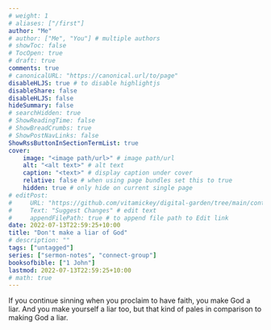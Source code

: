 ```yaml
---
# weight: 1
# aliases: ["/first"]
author: "Me"
# author: ["Me", "You"] # multiple authors
# showToc: false
# TocOpen: true
# draft: true
comments: true
# canonicalURL: "https://canonical.url/to/page"
disableHLJS: true # to disable highlightjs
disableShare: false
disableHLJS: false
hideSummary: false
# searchHidden: true
# ShowReadingTime: false
# ShowBreadCrumbs: true
# ShowPostNavLinks: false
ShowRssButtonInSectionTermList: true
cover:
    image: "<image path/url>" # image path/url
    alt: "<alt text>" # alt text
    caption: "<text>" # display caption under cover
    relative: false # when using page bundles set this to true
    hidden: true # only hide on current single page
# editPost:
#     URL: "https://github.com/vitamickey/digital-garden/tree/main/content"
#     Text: "Suggest Changes" # edit text
#     appendFilePath: true # to append file path to Edit link
date: 2022-07-13T22:59:25+10:00
title: "Don't make a liar of God"
# description: ""
tags: ["untagged"]
series: ["sermon-notes", "connect-group"]
booksofbible: ["1 John"]
lastmod: 2022-07-13T22:59:25+10:00
# math: true
---
```


If you continue sinning when you proclaim to have faith, you make God a liar. And you make yourself a liar too, but that kind of pales in comparison to making God a liar.

